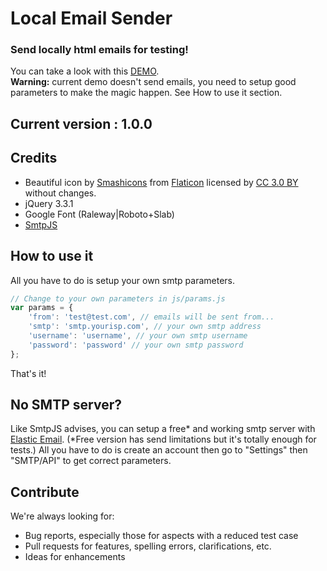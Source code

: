 # Local Email Sender

### Send locally html emails for testing!

You can take a look with this [DEMO](https://ticlekiwi.github.io/local-email-sender/). \
**Warning:** current demo doesn't send emails, you need to setup good parameters to make the magic happen.
See How to use it section.

## Current version : 1.0.0

## Credits

* Beautiful icon by [Smashicons](https://www.flaticon.com/authors/smashicons) from [Flaticon](https://www.flaticon.com/) licensed by [CC 3.0 BY](http://creativecommons.org/licenses/by/3.0/) without changes.
* jQuery 3.3.1
* Google Font (Raleway|Roboto+Slab)
* [SmtpJS](https://www.smtpjs.com/)


## How to use it

All you have to do is setup your own smtp parameters.

```js
// Change to your own parameters in js/params.js
var params = {
    'from': 'test@test.com', // emails will be sent from...
    'smtp': 'smtp.yourisp.com', // your own smtp address
    'username': 'username', // your own smtp username
    'password': 'password' // your own smtp password
};
```

That's it!

## No SMTP server?

Like SmtpJS advises, you can setup a free* and working smtp server with [Elastic Email](https://elasticemail.com/account#/create-account?r=20b444a2-b3af-4eb8-bae7-911f6097521c).
(*Free version has send limitations but it's totally enough for tests.)
All you have to do is create an account then go to "Settings" then "SMTP/API" to get correct parameters.


## Contribute

We're always looking for:

* Bug reports, especially those for aspects with a reduced test case
* Pull requests for features, spelling errors, clarifications, etc.
* Ideas for enhancements


